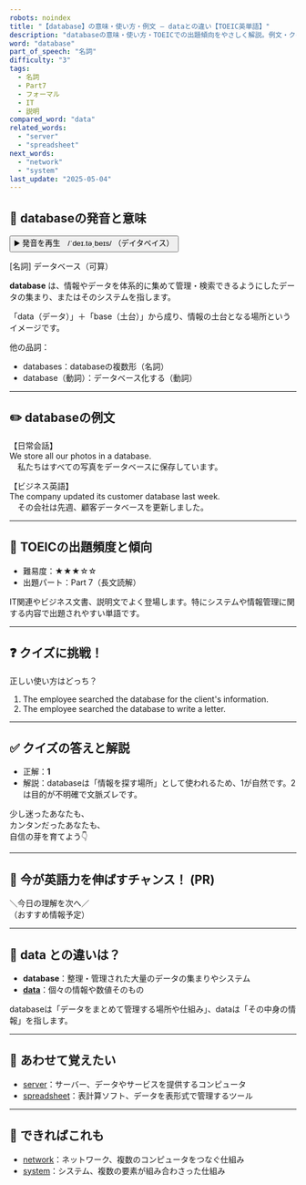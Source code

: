 ```yaml
---
robots: noindex
title: "【database】の意味・使い方・例文 ― dataとの違い【TOEIC英単語】"
description: "databaseの意味・使い方・TOEICでの出題傾向をやさしく解説。例文・クイズ付きでdataとの違いもわかりやすく学べます。"
word: "database"
part_of_speech: "名詞"
difficulty: "3"
tags:
  - 名詞
  - Part7
  - フォーマル
  - IT
  - 説明
compared_word: "data"
related_words:
  - "server"
  - "spreadsheet"
next_words:
  - "network"
  - "system"
last_update: "2025-05-04"
---
```


## 🔰 databaseの発音と意味

<button class="play-audio" onclick="playTTS('database')">
  <span class="play-audio-main">
    ▶️ 発音を再生　/ˈdeɪ.təˌbeɪs/
  </span>
  <span class="play-audio-sub">
    （デイタベイス）
  </span>
</button>

[名詞] データベース（可算）

**database** は、情報やデータを体系的に集めて管理・検索できるようにしたデータの集まり、またはそのシステムを指します。

「data（データ）」＋「base（土台）」から成り、情報の土台となる場所というイメージです。

他の品詞：  
- databases：databaseの複数形（名詞）
- database（動詞）：データベース化する（動詞）

---

## ✏️ databaseの例文

【日常会話】  
We store all our photos in a database.  
　私たちはすべての写真をデータベースに保存しています。

【ビジネス英語】  
The company updated its customer database last week.  
　その会社は先週、顧客データベースを更新しました。

---

## 🎯 TOEICの出題頻度と傾向

- 難易度：★★★☆☆
- 出題パート：Part 7（長文読解）

IT関連やビジネス文書、説明文でよく登場します。特にシステムや情報管理に関する内容で出題されやすい単語です。

---

## ❓ クイズに挑戦！

正しい使い方はどっち？

1. The employee searched the database for the client's information.  
2. The employee searched the database to write a letter.

---

## ✅ クイズの答えと解説

- 正解：**1**
- 解説：databaseは「情報を探す場所」として使われるため、1が自然です。2は目的が不明確で文脈ズレです。

少し迷ったあなたも、  
カンタンだったあなたも、  
自信の芽を育てよう👇️

---

## 🚀 今が英語力を伸ばすチャンス！ (PR)

<div class="info-center">
＼今日の理解を次へ／<br>  
（おすすめ情報予定）
</div>

---

## 🤔  data との違いは？

- **database**：整理・管理された大量のデータの集まりやシステム
- **[data](/word/data/)**：個々の情報や数値そのもの

databaseは「データをまとめて管理する場所や仕組み」、dataは「その中身の情報」を指します。

---

## 🧩 あわせて覚えたい

- [server](/word/server/)：サーバー、データやサービスを提供するコンピュータ
- [spreadsheet](/word/spreadsheet/)：表計算ソフト、データを表形式で管理するツール

---

## 📖 できればこれも

- [network](/word/network/)：ネットワーク、複数のコンピュータをつなぐ仕組み
- [system](/word/system/)：システム、複数の要素が組み合わさった仕組み

<!-- cvid: aid16_bid45 -->

